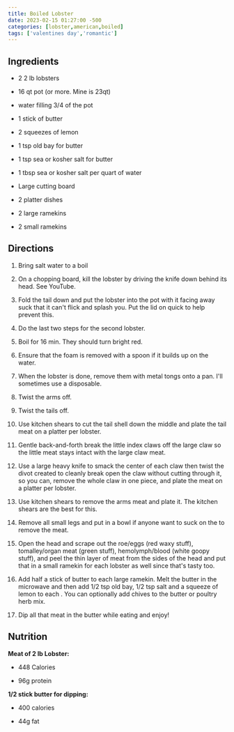 ```yaml
---
title: Boiled Lobster
date: 2023-02-15 01:27:00 -500
categories: [lobster,american,boiled]
tags: ['valentines day','romantic']
---
```


## Ingredients

-   2 2 lb lobsters

-   16 qt pot (or more. Mine is 23qt)

-   water filling 3/4 of the pot

-   1 stick of butter

-   2 squeezes of lemon

-   1 tsp old bay for butter

-   1 tsp sea or kosher salt for butter

-   1 tbsp sea or kosher salt per quart of water

-   Large cutting board

-   2 platter dishes

-   2 large ramekins

-   2 small ramekins



## Directions



1.  Bring salt water to a boil

2.  On a chopping board, kill the lobster by driving the knife down behind its head. See YouTube.

3.  Fold the tail down and put the lobster into the pot with it facing away suck that it can't flick and splash you. Put the lid on quick to help prevent this.

4.  Do the last two steps for the second lobster.

5.  Boil for 16 min. They should turn bright red.

6.  Ensure that the foam is removed with a spoon if it builds up on the water.

7.  When the lobster is done, remove them with metal tongs onto a pan. I'll sometimes use a disposable.

8.  Twist the arms off.

9.  Twist the tails off.

10. Use kitchen shears to cut the tail shell down the middle and plate the tail meat on a platter per lobster.

11. Gentle back-and-forth break the little index claws off the large claw so the little meat stays intact with the large claw meat.

12. Use a large heavy knife to smack the center of each claw then twist the divot created to cleanly break open the claw without cutting through it, so you can, remove the whole claw in one piece, and plate the meat on a platter per lobster.

13. Use kitchen shears to remove the arms meat and plate it. The kitchen shears are the best for this.

14. Remove all small legs and put in a bowl if anyone want to suck on the to remove the meat.

15. Open the head and scrape out the roe/eggs (red waxy stuff), tomalley/organ meat (green stuff), hemolymph/blood (white goopy stuff), and peel the thin layer of meat from the sides of the head and put that in a small ramekin for each lobster as well since that's tasty too.

16. Add half a stick of butter to each large ramekin. Melt the butter in the microwave and then add 1/2 tsp old bay, 1/2 tsp salt and a squeeze of lemon to each . You can optionally add chives to the butter or poultry herb mix.

17. Dip all that meat in the butter while eating and enjoy!

## Nutrition

**Meat of 2 lb Lobster:**

-   448 Calories

-   96g protein

**1/2 stick butter for dipping:**

-   400 calories

-   44g fat

